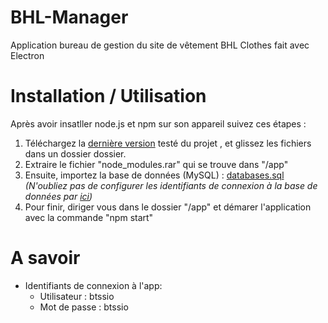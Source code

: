 # BHL-Manager
Application bureau de gestion du site de vêtement BHL Clothes fait avec Electron

# Installation / Utilisation 

Après avoir insatller node.js et npm sur son appareil suivez ces étapes :
1. Téléchargez la  [dernière version](https://github.com/epreuve-e4-quentin/BHL-Manager/releases/latest) testé du projet , et glissez les fichiers dans un dossier dossier.
2. Extraire le fichier "node_modules.rar" qui se trouve dans "/app"
3. Ensuite, importez la base de données (MySQL) : 
[databases.sql](https://raw.githubusercontent.com/epreuve-e4-quentin/BHL-Manager/master/private/database.sql)
_(N'oubliez pas de configurer les identifiants de connexion à la base de données par [ici](https://github.com/epreuve-e4-quentin/BHL-Manager/blob/master/app/model/Database.js#L7-L10))_
4. Pour finir, diriger vous dans le dossier "/app" et démarer l'application avec la commande "npm start"
    
# A savoir
- Identifiants de connexion à l'app:
  -  Utilisateur : btssio
  -  Mot de passe : btssio
